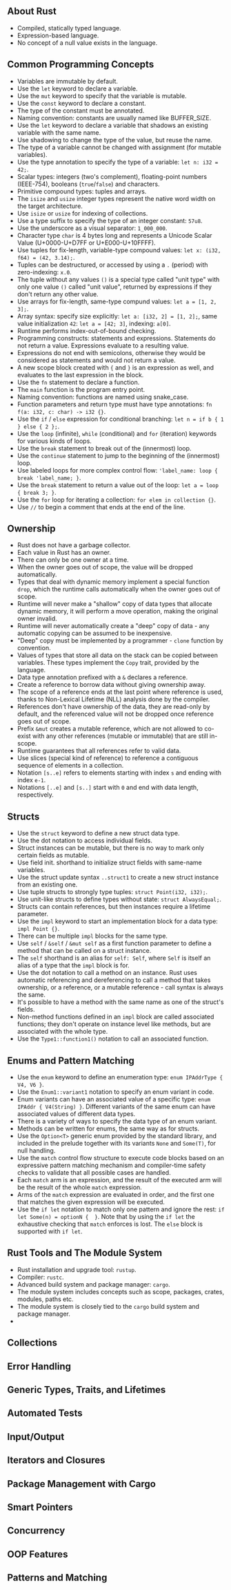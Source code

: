 ## About Rust

- Compiled, statically typed language.
- Expression-based language.
- No concept of a null value exists in the language.

## Common Programming Concepts

- Variables are immutable by default.
- Use the `let` keyword to declare a variable.
- Use the `mut` keyword to specify that the variable is mutable.
- Use the `const` keyword to declare a constant.
- The type of the constant must be annotated.
- Naming convention: constants are usually named like BUFFER_SIZE.
- Use the `let` keyword to declare a variable that shadows an existing
    variable with the same name.
- Use shadowing to change the type of the value, but reuse the name.
- The type of a variable cannot be changed with assignment (for mutable variables).
- Use the type annotation to specify the type of a variable: `let n: i32 = 42;`.
- Scalar types: integers (two's complement), floating-point numbers (IEEE-754),
    booleans (`true`/`false`) and characters.
- Primitive compound types: tuples and arrays.
- The `isize` and `usize` integer types represent the native word width on the
    target architecture.
- Use `isize` or `usize` for indexing of collections.
- Use a type suffix to specify the type of an integer constant: `57u8`.
- Use the underscore as a visual separator: `1_000_000`.
- Character type `char` is 4 bytes long and represents a Unicode Scalar Value
    (U+0000-U+D7FF or U+E000-U+10FFFF).
- Use tuples for fix-length, variable-type compound values: `let x: (i32, f64) = (42, 3.14);`.
- Tuples can be destructured, or accessed by using a `.` (period) with zero-indexing: `x.0`.
- The tuple without any values `()` is a special type called "unit type" with only
    one value `()` called "unit value", returned by expressions if they don't return
    any other value.
- Use arrays for fix-length, same-type compund values: `let a = [1, 2, 3];`.
- Array syntax: specify size explicitly: `let a: [i32, 2] = [1, 2];`,
    same value initialization `42`: `let a = [42; 3]`, indexing: `a[0]`.
- Runtime performs index-out-of-bound checking.
- Programming constructs: statements and expressions. Statements do not return a value.
    Expressions evaluate to a resulting value.
- Expressions do not end with semicolons, otherwise they would be considered
    as statements and would not return a value.
- A new scope block created with `{` and `}` is an expression as well, and evaluates
    to the last expression in the block.
- Use the `fn` statement to declare a function.
- The `main` function is the program entry point.
- Naming convention: functions are named using snake_case.
- Function parameters and return type must have type annotations:
    `fn f(a: i32, c: char) -> i32 {}`.
- Use the `if` / `else` expression for conditional branching: `let n = if b { 1 } else { 2 };`.
- Use the `loop` (infinite), `while` (conditional) and `for` (iteration) keywords for
    various kinds of loops.
- Use the `break` statement to break out of the (innermost) loop.
- Use the  `continue` statement to jump to the beginning of the (innermost) loop.
- Use labeled loops for more complex control flow: `'label_name: loop { break 'label_name; }`.
- Use the `break` statement to return a value out of the loop: `let a = loop { break 3; }`.
- Use the `for` loop for iterating a collection: `for elem in collection {}`.
- Use `//` to begin a comment that ends at the end of the line.

## Ownership

- Rust does not have a garbage collector.
- Each value in Rust has an owner.
- There can only be one owner at a time.
- When the owner goes out of scope, the value will be dropped automatically.
- Types that deal with dynamic memory implement a special function `drop`,
    which the runtime calls automatically when the owner goes out of scope.
- Runtime will never make a "shallow" copy of data types that allocate dynamic memory,
    it will perform a move operation, making the original owner invalid.
- Runtime will never automatically create a "deep" copy of data - any automatic
    copying can be assumed to be inexpensive.
- "Deep" copy must be implemented by a programmer - `clone` function by convention.
- Values of types that store all data on the stack can be copied between variables.
    These types implement the `Copy` trait, provided by the language.
- Data type annotation prefixed with a `&` declares a reference.
- Create a reference to borrow data without giving ownership away.
- The scope of a reference ends at the last point where reference is used, thanks to
    Non-Lexical Lifetime (NLL) analysis done by the compiler.
- References don't have ownership of the data, they are read-only by default,
    and the referenced value will not be dropped once reference goes out of scope.
- Prefix `&mut` creates a mutable reference, which are not allowed to co-exist with
    any other references (mutable or immutable) that are still in-scope.
- Runtime guarantees that all references refer to valid data.
- Use slices (special kind of reference) to reference a contiguous sequence of elements
    in a collection.
- Notation `[s..e]` refers to elements starting with index `s` and ending with index `e-1`.
- Notations `[..e]` and `[s..]` start with `0` and end with data length, respectively.

## Structs

- Use the `struct` keyword to define a new struct data type.
- Use the dot notation to access individual fields.
- Struct instances can be mutable, but there is no way to mark only certain fields
    as mutable.
- Use field init. shorthand to initialize struct fields with same-name variables.
- Use the struct update syntax `..struct1` to create a new struct instance from
    an existing one.
- Use tuple structs to strongly type tuples: `struct Point(i32, i32);`.
- Use unit-like structs to define types without state: `struct AlwaysEqual;`.
- Structs can contain references, but then instances require a lifetime parameter.
- Use the `impl` keyword to start an implementation block for a data type: `impl Point {}`.
- There can be multiple `impl` blocks for the same type.
- Use `self` / `&self` / `&mut self` as a first function parameter to define a method
    that can be called on a struct instance.
- The `self` shorthand is an alias for `self: Self`, where `Self` is itself an alias
    of a type that the `impl` block is for.
- Use the dot notation to call a method on an instance. Rust uses automatic referencing
    and dereferencing to call a method that takes ownership, or a reference, or a mutable
    reference - call syntax is always the same.
- It's possible to have a method with the same name as one of the struct's fields.
- Non-method functions defined in an `impl` block are called associated functions; they
    don't operate on instance level like methods, but are associated with the whole type.
- Use the `Type1::function1()` notation to call an associated function.

## Enums and Pattern Matching

- Use the `enum` keyword to define an enumeration type: `enum IPAddrType { V4, V6 }`.
- Use the `Enum1::variant1` notation to specify an enum variant in code.
- Enum variants can have an associated value of a specific type:
    `enum IPAddr { V4(String) }`. Different variants of the same enum can have
    associated values of different data types.
- There is a variety of ways to specify the data type of an enum variant.
- Methods can be written for enums, the same way as for structs.
- Use the `Option<T>` generic enum provided by the standard library, and included in
    the prelude together with its variants `None` and `Some(T)`, for null handling.
- Use the `match` control flow structure to execute code blocks based on an expressive
    pattern matching mechanism and compiler-time safety checks to validate that all possible
    cases are handled.
- Each `match` arm is an expression, and the result of the executed arm will be the result
    of the whole `match` expression.
- Arms of the `match` expression are evaluated in order, and the first one that matches
    the given expression will be executed.
- Use the `if let` notation to match only one pattern and ignore the rest:
    `if let Some(n) = optionN {  }`. Note that by using the `if let` the exhaustive checking
    that `match` enforces is lost. The `else` block is supported with `if let`.

## Rust Tools and The Module System

- Rust installation and upgrade tool: `rustup`.
- Compiler: `rustc`.
- Advanced build system and package manager: `cargo`.
- The module system includes concepts such as scope, packages, crates, modules, paths etc.
- The module system is closely tied to the `cargo` build system and package manager.
- 

## Collections

## Error Handling

## Generic Types, Traits, and Lifetimes

## Automated Tests

## Input/Output

## Iterators and Closures

## Package Management with Cargo

## Smart Pointers

## Concurrency

## OOP Features

## Patterns and Matching
